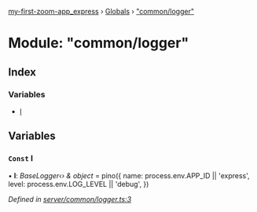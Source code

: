 [my-first-zoom-app_express](../README.md) › [Globals](../globals.md) › ["common/logger"](_common_logger_.md)

# Module: "common/logger"

## Index

### Variables

* [l](_common_logger_.md#const-l)

## Variables

### `Const` l

• **l**: *BaseLogger‹› & object* = pino({
  name: process.env.APP_ID || 'express',
  level: process.env.LOG_LEVEL || 'debug',
})

*Defined in [server/common/logger.ts:3](https://github.com/waricoma/my-first-zoom-app/blob/ded8f9a/express/server/common/logger.ts#L3)*
